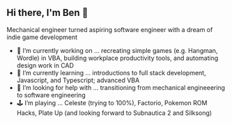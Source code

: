 ## Hi there, I'm Ben 👋

Mechanical engineer turned aspiring software engineer with a dream of indie game development

- 🔭 I’m currently working on ... recreating simple games (e.g. Hangman, Wordle) in VBA, building workplace productivity tools, and automating design work in CAD
- 🌱 I’m currently learning ... introductions to full stack development, Javascript, and Typescript; advanced VBA
- 🤔 I’m looking for help with ... transitioning from mechanical engineeering to software engineering
- 🕹️ I’m playing ... Celeste (trying to 100%), Factorio, Pokemon ROM Hacks, Plate Up (and looking forward to Subnautica 2 and Silksong)
